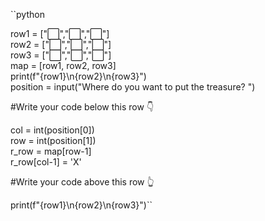 ``python

row1 = ["⬜️","⬜️","⬜️"]  
row2 = ["⬜️","⬜️","⬜️"]  
row3 = ["⬜️","⬜️","⬜️"]  
map = [row1, row2, row3]   
print(f"{row1}\n{row2}\n{row3}")    
position = input("Where do you want to put the treasure? ")  

#Write your code below this row 👇  
 
col = int(position[0])  
row = int(position[1])  
r_row = map[row-1]  
r_row[col-1] = 'X'  


#Write your code above this row 👆


print(f"{row1}\n{row2}\n{row3}")``
